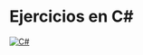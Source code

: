 # Ejercicios en C#

[![C#](https://github.com/bilyfer/ejercicios/blob/master/Imagenes/csharp.jpg)](https://github.com/bilyfer/ejercicios/blob/master/Imagenes/csharp.jpg)
